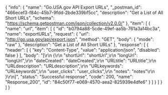 {
  "info": {
    "name": "Go.USA.gov API Export URLs",
    "_postman_id": "466ecef3-f84c-45b7-9fdd-2bde339bf5cc",
    "description": "Get a List of All Short URLs",
    "schema": "https://schema.getpostman.com/json/collection/v2.0.0/"
  },
  "item": [
    {
      "name": "url",
      "item": [
        {
          "id": "b0794a88-5cde-49ef-aa5b-761a3a14bc3a",
          "name": "exportURLs",
          "request": {
            "url": "http://go.usa.gov/api/export.json",
            "method": "GET",
            "body": {
              "mode": "raw"
            },
            "description": "Get a List of All Short URLs"
          },
          "response": [
            {
              "header": [
                {
                  "key": "Content-Type",
                  "value": "application/json",
                  "disabled": false
                }
              ],
              "body": "[\r\n  {\r\n    \"shortUrl\": \"shortUrl\",\r\n    \"longUrl\": \"longUrl\",\r\n    \"dateCreated\": \"dateCreated\",\r\n    \"URLtitle\": \"URLtitle\",\r\n    \"URLdescription\": \"URLdescription\",\r\n    \"URLkeywords\": \"URLkeywords\",\r\n    \"user_clicks\": \"user_clicks\",\r\n    \"notes\": \"notes\"\r\n  }\r\n]",
              "status": "Successful response",
              "code": 200,
              "name": "Response_200",
              "id": "84c50f77-e069-4570-aea2-825939e4dfe6"
            }
          ]
        }
      ]
    }
  ]
}
